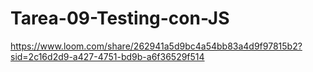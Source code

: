 # Tarea-09-Testing-con-JS

https://www.loom.com/share/262941a5d9bc4a54bb83a4d9f97815b2?sid=2c16d2d9-a427-4751-bd9b-a6f36529f514
